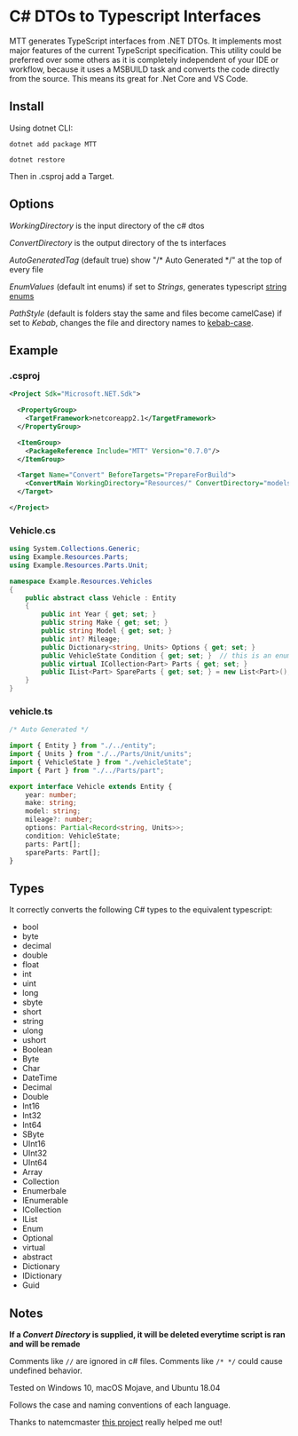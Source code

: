 # C# DTOs to Typescript Interfaces

MTT generates TypeScript interfaces from .NET DTOs. It implements most major features of the current TypeScript specification. This utility could be preferred over some others as it is completely independent of your IDE or workflow, because it uses a MSBUILD task and converts the code directly from the source. This means its great for .Net Core and VS Code.

## Install

Using dotnet CLI:

`dotnet add package MTT`

`dotnet restore`

Then in .csproj add a Target.

## Options

_WorkingDirectory_ is the input directory of the c# dtos

_ConvertDirectory_ is the output directory of the ts interfaces

_AutoGeneratedTag_ (default true) show "/\* Auto Generated \*/" at the top of every file

_EnumValues_ (default int enums) if set to _Strings_, generates typescript [string enums](https://www.typescriptlang.org/docs/handbook/enums.html#string-enums)

_PathStyle_ (default is folders stay the same and files become camelCase) if set to _Kebab_, changes the file and directory names to [kebab-case](https://wiki.c2.com/?KebabCase).

## Example

### .csproj

```XML
<Project Sdk="Microsoft.NET.Sdk">

  <PropertyGroup>
    <TargetFramework>netcoreapp2.1</TargetFramework>
  </PropertyGroup>

  <ItemGroup>
    <PackageReference Include="MTT" Version="0.7.0"/>
  </ItemGroup>

  <Target Name="Convert" BeforeTargets="PrepareForBuild">
    <ConvertMain WorkingDirectory="Resources/" ConvertDirectory="models/"/>
  </Target>

</Project>
```

### Vehicle.cs

```C#
using System.Collections.Generic;
using Example.Resources.Parts;
using Example.Resources.Parts.Unit;

namespace Example.Resources.Vehicles
{
    public abstract class Vehicle : Entity 
    {
        public int Year { get; set; }
        public string Make { get; set; }
        public string Model { get; set; }
        public int? Mileage;
        public Dictionary<string, Units> Options { get; set; }
        public VehicleState Condition { get; set; }  // this is an enum of type int
        public virtual ICollection<Part> Parts { get; set; }
        public IList<Part> SpareParts { get; set; } = new List<Part>();
    }
}
```

### vehicle.ts

```ts
/* Auto Generated */

import { Entity } from "./../entity";
import { Units } from "./../Parts/Unit/units";
import { VehicleState } from "./vehicleState";
import { Part } from "./../Parts/part";

export interface Vehicle extends Entity {
    year: number;
    make: string;
    model: string;
    mileage?: number;
    options: Partial<Record<string, Units>>;
    condition: VehicleState;
    parts: Part[];
    spareParts: Part[];
}

```

## Types

It correctly converts the following C# types to the equivalent typescript:

* bool
* byte
* decimal
* double
* float
* int
* uint
* long
* sbyte
* short
* string
* ulong
* ushort
* Boolean
* Byte
* Char
* DateTime
* Decimal
* Double
* Int16
* Int32
* Int64
* SByte
* UInt16
* UInt32
* UInt64
* Array
* Collection
* Enumerbale
* IEnumerable
* ICollection
* IList
* Enum
* Optional
* virtual
* abstract
* Dictionary
* IDictionary
* Guid

## Notes

**If a _Convert Directory_ is supplied, it will be deleted everytime script is ran and will be remade**

Comments like `//` are ignored in c# files.  Comments like `/* */` could cause undefined behavior.

Tested on Windows 10, macOS Mojave, and Ubuntu 18.04

Follows the case and naming conventions of each language.

Thanks to natemcmaster [this project](https://github.com/natemcmaster/msbuild-tasks) really helped me out!
